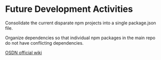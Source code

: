 # Future Development Activities

Consolidate the current disparate npm projects into a single package.json file.

Organize dependencies so that individual npm packages in the main repo do not have conflicting dependencies.

[OSDN official wiki](https://osdn.net/projects/projectv/wiki/FrontPage)